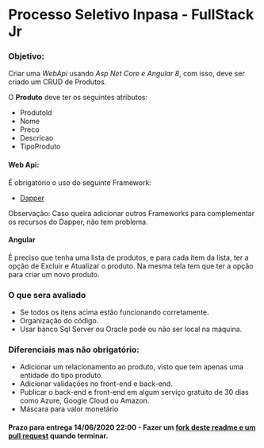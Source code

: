 # Processo Seletivo Inpasa - FullStack Jr

### Objetivo:
Criar uma *WebApi* usando *Asp Net Core e Angular 8*, com isso, deve ser criado um CRUD de Produtos.

O **Produto** deve ter os seguintes atributos:

- ProdutoId
- Nome
- Preco
- Descricao
- TipoProduto

#### Web Api:

É obrigatório o uso do seguinte Framework:

* [Dapper](https://github.com/StackExchange/Dapper)

Observação: Caso queira adicionar outros Frameworks para complementar os recursos do Dapper, não tem problema.

#### Angular

É preciso que tenha uma lista de produtos, e para cada item da lista, ter a opção de Excluir e Atualizar o produto.
Na mesma tela tem que ter a opção para criar um novo produto.

### O que sera avaliado

- Se todos os itens acima estão funcionando corretamente.
- Organização do código.
- Usar banco Sql Server ou Oracle pode ou não ser local na máquina.

### Diferenciais mas não obrigatório:

- Adicionar um relacionamento ao produto, visto que tem apenas uma entidade do tipo produto.
- Adicionar validações no front-end e back-end.
- Publicar o back-end e front-end em algum serviço gratuito de 30 dias como Azure, Google Cloud ou Amazon.
- Máscara para valor monetário

#### Prazo para entrega 14/06/2020 22:00 - Fazer um [fork deste readme e um pull request](https://blog.da2k.com.br/2015/02/04/git-e-github-do-clone-ao-pull-request/) quando terminar.
